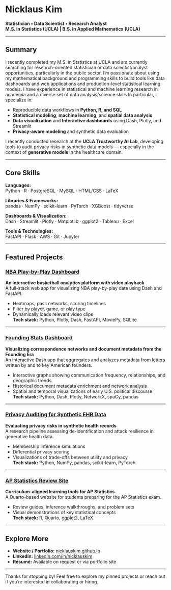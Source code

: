 # Nicklaus Kim

**Statistician • Data Scientist • Research Analyst**  
**M.S. in Statistics (UCLA) | B.S. in Applied Mathematics (UCLA)**

---

## Summary

I recently completed my M.S. in Statistics at UCLA and am currently searching for research-oriented statistician or data scientist/analyst opportunities, particularly in the public sector. I’m passionate about using my mathematical background and programming skills to build tools like data dashboards and web applications and production-level statistical learning models. I have experience in statistical and machine learning research in academia and a diverse set of data analysis/science skills In particular, I specialize in:
- Reproducible data workflows in **Python, R, and SQL**
- **Statistical modeling**, **machine learning**, and **spatial data analysis**
- **Data visualization** and **Interactive dashboards** using Dash, Plotly, and Streamlit
- **Privacy-aware modeling** and synthetic data evaluation

I recently conducted research at the **UCLA Trustworthy AI Lab**, developing tools to audit privacy risks in synthetic data models — especially in the context of **generative models** in the healthcare domain.

---

## Core Skills

**Languages:**  
Python · R · PostgreSQL · MySQL · HTML/CSS · LaTeX  

**Libraries & Frameworks:**  
pandas · NumPy · scikit-learn · PyTorch · XGBoost · tidyverse  

**Dashboards & Visualization:**  
Dash · Streamlit · Plotly · Matplotlib · ggplot2 · Tableau · Excel

**Tools & Technologies:**  
FastAPI · Flask · AWS · Git · Jupyter

---

## Featured Projects

### [NBA Play-by-Play Dashboard](https://github.com/nicklauskim/nba-dash)  
**An interactive basketball analytics platform with video playback**  
A full-stack web app for visualizing NBA play-by-play data using Dash and FastAPI.  
- Heatmaps, pass networks, scoring timelines  
- Filter by player, game, or play type  
- Dynamically loads relevant video clips  
**Tech stack:** Python, Plotly, Dash, FastAPI, MoviePy, SQLite

---

### [Founding Stats Dashboard](https://github.com/YOURUSERNAME/founding-stats-dashboard)  
**Visualizing correspondence networks and document metadata from the Founding Era**  
An interactive Dash app that aggregates and analyzes metadata from letters written by and to key American founders.  
- Interactive graphs showing communication frequency, relationships, and geographic trends  
- Historical document metadata enrichment and network analysis  
- Spatial and temporal visualizations of early U.S. political discourse  
**Tech stack:** Python, Dash, Plotly, NetworkX, spaCy, pandas

---

### [Privacy Auditing for Synthetic EHR Data](https://github.com/nicklauskim/tabular-synthetic-data-privacy-auditing)  
**Evaluating privacy risks in synthetic health records**  
A research pipeline assessing de-identification and attack resilience in generative health data.  
- Membership inference simulations  
- Differential privacy scoring  
- Visualizations of trade-offs between utility and privacy  
**Tech stack:** Python, NumPy, pandas, scikit-learn, PyTorch

---

### [AP Statistics Review Site](https://github.com/nicklauskim/apstats-review)  
**Curriculum-aligned learning tools for AP Statistics**  
A Quarto-based website for students preparing for the AP Statistics exam.  
- Review guides, inference walkthroughs, and problem sets  
- Visual demonstrations of key statistical concepts  
**Tech stack:** R, Quarto, ggplot2, LaTeX


---

## Explore More

- **Website / Portfolio:** [nicklauskim.github.io](https://nicklauskim.github.io)  
- **LinkedIn:** [linkedin.com/in/nicklauskim](https://www.linkedin.com/in/nicklauskim)  
- **Résumé:** Available on request or via portfolio site

---

Thanks for stopping by! Feel free to explore my pinned projects or reach out if you’re interested in collaborating or hiring.
